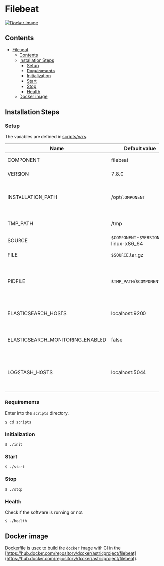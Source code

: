 # Filebeat

[![Docker image](https://img.shields.io/docker/image-size/astridproject/filebeat?label=image&logo=docker)](https://hub.docker.com/repository/docker/astridproject/filebeat)

## Contents

- [Filebeat](#filebeat)
  - [Contents](#contents)
  - [Installation Steps](#installation-steps)
    - [Setup](#setup)
    - [Requirements](#requirements)
    - [Initialization](#initialization)
    - [Start](#start)
    - [Stop](#stop)
    - [Health](#health)
  - [Docker image](#docker-image)

## Installation Steps

### Setup

The variables are defined in [scripts/vars](scripts/vars).

Name                             | Default value                        | Meaning
---------------------------------|--------------------------------------|--------
COMPONENT                        | filebeat                             | Component name
VERSION                          | 7.8.0                                | Version number
INSTALLATION_PATH                | /opt/`COMPONENT`                     | Directory path where the software will be installed
TMP_PATH                         | /tmp                                 | Temporary dictionary path
SOURCE                           | `$COMPONENT`-`$VERSION`-linux-x86_64 | Source filename
FILE                             | `$SOURCE`.tar.gz                     | Source archive
PIDFILE                          | `$TMP_PATH`/`$COMPONENT`.pid         | File path where the PID of the current execution is stored
ELASTICSEARCH_HOSTS              | localhost:9200                       | Elasticsearch endpoints to connect for monitoring
ELASTICSEARCH_MONITORING_ENABLED | false                                | Enable monitoring with Elasticsearch
LOGSTASH_HOSTS                   | localhost:5044                       | Logstash endpoints where to send the collected data

### Requirements

Enter into the `scripts` directory.

```console
$ cd scripts
```

### Initialization

```console
$ ./init
```

### Start

```console
$ ./start
```

### Stop

```console
$ ./stop
```

### Health

Check if the software is running or not.

```console
$ ./health
```

## Docker image

[Dockerfile](Dockerfile) is used to build the `docker` image with CI in the [https://hub.docker.com/repository/docker/astridproject/filebeat](https://hub.docker.com/repository/docker/astridproject/filebeat).
